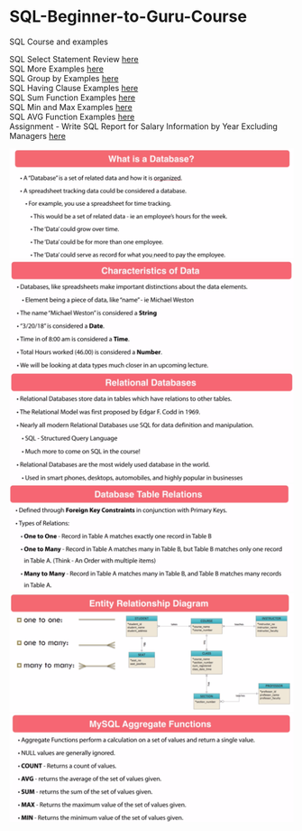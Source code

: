 # SQL-Beginner-to-Guru-Course
SQL Course and examples

SQL Select Statement Review [here](https://github.com/Sakerini/SQL-Beginner-to-Guru-Course/blob/master/selectstatement.sql)  
SQL More Examples [here](https://github.com/Sakerini/SQL-Beginner-to-Guru-Course/blob/master/examples.sql)  
SQL Group by Examples [here](https://github.com/Sakerini/SQL-Beginner-to-Guru-Course/blob/master/groupby.sql)  
SQL Having Clause Examples [here](https://github.com/Sakerini/SQL-Beginner-to-Guru-Course/blob/master/havingclause.sql)  
SQL Sum Function Examples [here](https://github.com/Sakerini/SQL-Beginner-to-Guru-Course/blob/master/sumfunc.sql)  
SQL Min and Max Examples [here](https://github.com/Sakerini/SQL-Beginner-to-Guru-Course/blob/master/minandmax.sql)  
SQL AVG Function Examples [here](https://github.com/Sakerini/SQL-Beginner-to-Guru-Course/blob/master/avg.sql)  
Assignment - Write SQL Report for Salary Information by Year Excluding Managers [here](https://github.com/Sakerini/SQL-Beginner-to-Guru-Course/blob/master/assingment1.sql)  


![](https://github.com/Sakerini/SQL-Beginner-to-Guru-Course/blob/master/Docs/whatisdb.png)
![](https://github.com/Sakerini/SQL-Beginner-to-Guru-Course/blob/master/Docs/characteristicofdata.png)
![](https://github.com/Sakerini/SQL-Beginner-to-Guru-Course/blob/master/Docs/relationaldb.png)
![](https://github.com/Sakerini/SQL-Beginner-to-Guru-Course/blob/master/Docs/tablerelations.png)
![](https://github.com/Sakerini/SQL-Beginner-to-Guru-Course/blob/master/Docs/ERD.png)
![](https://github.com/Sakerini/SQL-Beginner-to-Guru-Course/blob/master/Docs/agrfunc.png)
